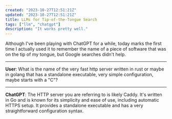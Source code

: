 ```yaml
---
created: "2023-10-27T12:51:21Z"
updated: "2023-10-27T12:51:21Z"
title: LLMs for Tip-of-the-Tongue Search
tags: ["llm", "chatgpt"]
description: "It works pretty well."
---
```


Although I've been playing with ChatGPT for a while, today marks the first time I actually used it to remember the name of a piece of software that was on the tip of my tongue, but Google searches didn't help.

---

**User**: What is the name of the very fast http server written in rust or maybe in golang that has a standalone executable, very simple configuration, maybe starts with a "C"?

---

**ChatGPT**: The HTTP server you are referring to is likely Caddy. It's written in Go and is known for its simplicity and ease of use, including automatic HTTPS setup. It provides a standalone executable and has a very straightforward configuration syntax.
